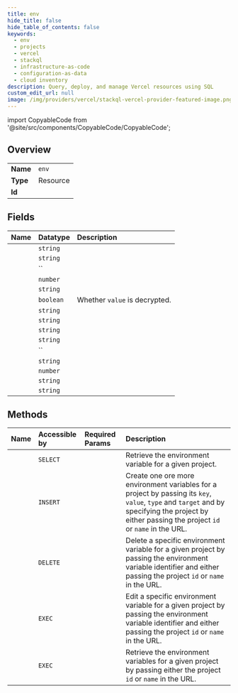 ```yaml
---
title: env
hide_title: false
hide_table_of_contents: false
keywords:
  - env
  - projects
  - vercel    
  - stackql
  - infrastructure-as-code
  - configuration-as-data
  - cloud inventory
description: Query, deploy, and manage Vercel resources using SQL
custom_edit_url: null
image: /img/providers/vercel/stackql-vercel-provider-featured-image.png
---
```


import CopyableCode from '@site/src/components/CopyableCode/CopyableCode';




## Overview
<table><tbody>
<tr><td><b>Name</b></td><td><code>env</code></td></tr>
<tr><td><b>Type</b></td><td>Resource</td></tr>
<tr><td><b>Id</b></td><td><CopyableCode code="vercel.projects.env" /></td></tr>
</tbody></table>

## Fields
| Name | Datatype | Description |
|:-----|:---------|:------------|
| <CopyableCode code="id" /> | `string` |  |
| <CopyableCode code="configurationId" /> | `string` |  |
| <CopyableCode code="contentHint" /> | `` |  |
| <CopyableCode code="createdAt" /> | `number` |  |
| <CopyableCode code="createdBy" /> | `string` |  |
| <CopyableCode code="decrypted" /> | `boolean` | Whether `value` is decrypted. |
| <CopyableCode code="edgeConfigId" /> | `string` |  |
| <CopyableCode code="edgeConfigTokenId" /> | `string` |  |
| <CopyableCode code="gitBranch" /> | `string` |  |
| <CopyableCode code="key" /> | `string` |  |
| <CopyableCode code="target" /> | `` |  |
| <CopyableCode code="type" /> | `string` |  |
| <CopyableCode code="updatedAt" /> | `number` |  |
| <CopyableCode code="updatedBy" /> | `string` |  |
| <CopyableCode code="value" /> | `string` |  |
## Methods
| Name | Accessible by | Required Params | Description |
|:-----|:--------------|:----------------|:------------|
| <CopyableCode code="get_project_env" /> | `SELECT` | <CopyableCode code="id, idOrName, teamId" /> | Retrieve the environment variable for a given project. |
| <CopyableCode code="create_project_env" /> | `INSERT` | <CopyableCode code="idOrName, teamId" /> | Create one ore more environment variables for a project by passing its `key`, `value`, `type` and `target` and by specifying the project by either passing the project `id` or `name` in the URL. |
| <CopyableCode code="remove_project_env" /> | `DELETE` | <CopyableCode code="id, idOrName, teamId" /> | Delete a specific environment variable for a given project by passing the environment variable identifier and either passing the project `id` or `name` in the URL. |
| <CopyableCode code="edit_project_env" /> | `EXEC` | <CopyableCode code="id, idOrName, teamId" /> | Edit a specific environment variable for a given project by passing the environment variable identifier and either passing the project `id` or `name` in the URL. |
| <CopyableCode code="filter_project_envs" /> | `EXEC` | <CopyableCode code="idOrName, teamId" /> | Retrieve the environment variables for a given project by passing either the project `id` or `name` in the URL. |

